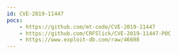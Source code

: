 ```yaml
---
id: CVE-2019-11447
pocs:
    - https://github.com/mt-code/CVE-2019-11447
    - https://github.com/CRFSlick/CVE-2019-11447-POC
    - https://www.exploit-db.com/raw/46698
---
```

